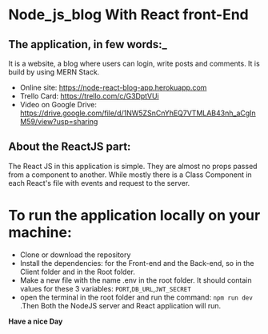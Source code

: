 # Node_js_blog With React front-End

## The application, in few words:\_

It is a website, a blog where users can login, write posts and comments.
It is build by using MERN Stack.

- Online site: https://node-react-blog-app.herokuapp.com
- Trello Card: https://trello.com/c/G3DptVUi
- Video on Google Drive: https://drive.google.com/file/d/1NW5ZSnCnYhEQ7VTMLAB43nh_aCgInM59/view?usp=sharing

## About the ReactJS part:

The React JS in this application is simple. They are almost no props passed from a component to another. While mostly there is a Class Component in each React's file with events and request to the server.

# To run the application locally on your machine:

- Clone or download the repository
- Install the dependencies: for the Front-end and the Back-end, so in the Client folder and in the Root folder.
- Make a new file with the name .env in the root folder. It should contain values for these 3 variables: `PORT`,`DB_URL`,`JWT_SECRET`
- open the terminal in the root folder and run the command: `npm run dev` .Then Both the NodeJS server and React application will run.

**Have a nice Day**
